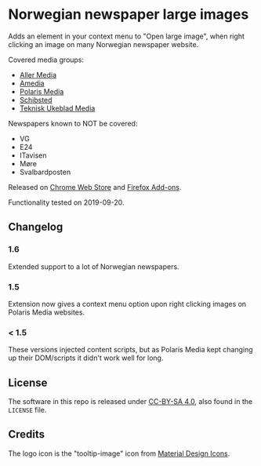 # Norwegian newspaper large images

Adds an element in your context menu to "Open large image", when right clicking an image on many Norwegian newspaper website.

Covered media groups:

- [Aller Media](https://www.aller.no/node/2323)
- [Amedia](http://www.amedia.no/virksomheten/vare-mediehus/)
- [Polaris Media](http://www.polarismedia.no/vare-selskaper/)
- [Schibsted](https://schibsted.com/)
- [Teknisk Ukeblad Media](https://www.tumedia.no/)

Newspapers known to NOT be covered:

- VG
- E24
- ITavisen
- Møre
- Svalbardposten

Released on [Chrome Web Store](https://chrome.google.com/webstore/detail/eohpfbapbmhblpjcnjfikpmcdkkpkihg) and [Firefox Add-ons](https://addons.mozilla.org/en-US/firefox/addon/polaris-media-large-images/).

Functionality tested on 2019-09-20.

## Changelog

### 1.6

Extended support to a lot of Norwegian newspapers.

### 1.5

Extension now gives a context menu option upon right clicking images on Polaris Media websites.

### < 1.5

These versions injected content scripts, but as Polaris Media kept changing up their DOM/scripts it didn't work well for long.

## License

The software in this repo is released under [CC-BY-SA 4.0](https://creativecommons.org/licenses/by-sa/4.0/), also found in the `LICENSE` file.

## Credits

The logo icon is the "tooltip-image" icon from [Material Design Icons](https://materialdesignicons.com/).
